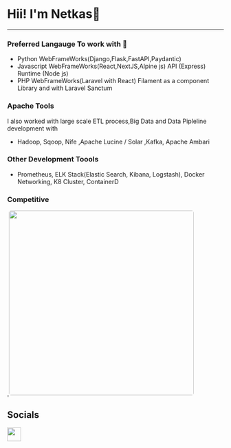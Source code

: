 Hii! I'm Netkas👋
========================================================================================================================================  
--------------------------
### Preferred Langauge To work with 🚀
*  Python      WebFrameWorks(Django,Flask,FastAPI,Paydantic)
*  Javascript  WebFrameWorks(React,NextJS,Alpine js) API (Express) Runtime (Node js)
*  PHP         WebFrameWorks(Laravel with React) Filament as a component Library and with Laravel Sanctum

### Apache Tools
I also worked with large scale ETL process,Big Data and Data Pipleline development with 
- Hadoop, Sqoop, Nife ,Apache Lucine / Solar ,Kafka, Apache Ambari

### Other Development Toools
- Prometheus, ELK Stack(Elastic Search, Kibana, Logstash), Docker Networking, K8 Cluster, ContainerD
  
### Competitive 

<p align="left"> 
         <a href="https://leetcode.com/abdisa/" target="_blank" rel="noreferrer">
            <img src="https://i.ibb.co/zmrD32n/leetcode-button-icon-151892.png" width="0" />
         </a> 
                <a href="https://leetcode.com/abdisa/"> <img src="https://leetcard.jacoblin.cool/abdisa?theme=dark" alt="" width="430" style="border-radius: 5px;"></a>
 </p>
 
## Socials

<p align="left"> <a href="https://t.me/iamnetkas/" target="_blank" rel="noreferrer"><img src="https://upload.wikimedia.org/wikipedia/commons/thumb/8/82/Telegram_logo.svg/480px-Telegram_logo.svg.png" width="32" height="32" /></a></p>




